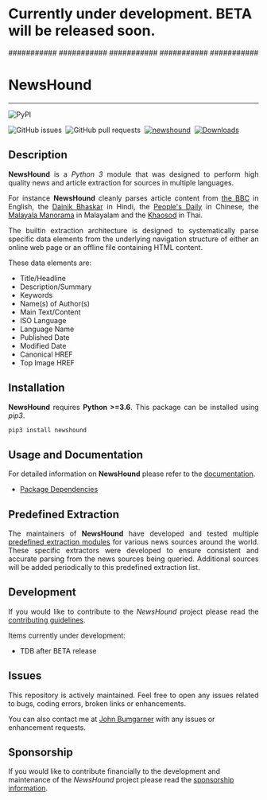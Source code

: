 # Currently under development.  BETA will be released soon.
########### ########### ########### ########### ########### 


# NewsHound
---

![PyPI](https://img.shields.io/pypi/v/newshound) &nbsp;
<!-- ![License: MIT](https://img.shields.io/github/license/johnbumgarner/newshound)&nbsp; -->
![GitHub issues](https://img.shields.io/github/issues/johnbumgarner/newshound)&nbsp;
![GitHub pull requests](https://img.shields.io/github/issues-pr/johnbumgarner/newshound)&nbsp;
[![newshound](https://snyk.io/advisor/python/newshound/badge.svg)](https://snyk.io/advisor/python/newshound)&nbsp;
[![Downloads](https://static.pepy.tech/personalized-badge/newshound?period=total&units=international_system&left_color=grey&right_color=brightgreen&left_text=Total%20Downloads)](https://pepy.tech/project/newshound)&nbsp;


## Description

<p align="justify"> 
	<strong>NewsHound</strong> is a <i>Python 3</i> module that was designed to perform high quality news and article extraction for sources in multiple languages.
</p>

<p align="justify"> 
	For instance <strong>NewsHound</strong> cleanly parses article content from <a href="https://www.bbc.com">the BBC</a> in English, the <a href="https://www.bhaskar.com">Dainik Bhaskar</a> in Hindi, the <a href="https://www.people.com.cn">People's Daily</a> in Chinese, the <a href="https://www.manoramaonline.com">Malayala Manorama</a> in Malayalam and the <a href=" www.khaosod.co.th">Khaosod</a> in Thai.
</p>

<p align="justify"> 
	The builtin extraction architecture is designed to systematically parse specific data elements from the underlying navigation structure of either an online web page or an offline file containing HTML content.  
</p>

<p align="justify"> 
These data elements are:
</p>

<ul>
	<li> Title/Headline</li>
	<li> Description/Summary</li>
	<li> Keywords </li>
	<li> Name(s) of Author(s) </li>
	<li> Main Text/Content </li>
	<li> ISO Language </li>
	<li> Language Name </li>
	<li> Published Date </li>
	<li> Modified Date </li>
	<li> Canonical HREF </li>
	<li> Top Image HREF </li>
</ul>

## Installation

<p align="justify"> 
  <strong>NewsHound</strong> requires <strong>Python >=3.6</strong>.  This package can be installed using <i>pip3</i>.
</p>

```python
pip3 install newshound
```

## Usage and Documentation

<p align="justify">
  For detailed information on <strong>NewsHound</strong> please refer to the <a href="https://newshound.readthedocs.io/">documentation</a>.

  - <a href="https://newshound.readthedocs.io/dependencies/">Package Dependencies</a>

</p>


## Predefined Extraction

<p align="justify">
The maintainers of <strong>NewsHound</strong> have developed and tested multiple <a href="https://github.com/johnbumgarner/newshound/blob/master/predefined_extraction_sources.md">predefined extraction modules</a> for various news sources around the world.  These specific extractors were developed to ensure consistent and accurate parsing from the news sources being queried. Additional sources will be added periodically to this predefined extraction list.  
</p>


## Development

<p align="justify">
If you would like to contribute to the <i>NewsHound</i> project please read the <a href="https://github.com/johnbumgarner/newshound/blob/master/CONTRIBUTING.md">contributing guidelines</a>.
   
Items currently under development:
   - TDB after BETA release
</p>

## Issues

<p align="justify">
This repository is actively maintained.  Feel free to open any issues related to bugs, coding errors, broken links or enhancements. 

You can also contact me at [John Bumgarner](mailto:newshoundproject@gmail.com?subject=[GitHub]%20newshound%20project%20request) with any issues or enhancement requests.
</p>

## Sponsorship
   
If you would like to contribute financially to the development and maintenance of the <i>NewsHound</i> project please read the <a href="https://github.com/johnbumgarner/newshound/blob/master/SPONSOR.md">sponsorship information</a>.

<!-- ## License

<p align="justify">
The MIT License (MIT).  Please see <a href="https://github.com/johnbumgarner/newshound/blob/main/LICENSE">License File</a> for more information.
</p> -->
